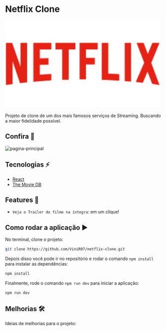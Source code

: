# Netflix Clone

<img src="https://github.com/ViniR07/netflix-clone/blob/master/src/assets/netflix-logo.svg" width="500px" />

Projeto de clone de um dos mais famosos serviços de Streaming. Buscando a maior fidelidade possível.

## Confira 🔦
![pagina-principal](https://user-images.githubusercontent.com/92659173/155800583-0948465a-b167-490a-823e-3e3fc3995f45.png)

## Tecnologias ⚡

- [React](https://pt-br.reactjs.org)
- [The Movie DB](https://pt-br.reactjs.org)

## Features :hammer:

- `Veja o Trailer do filme na íntegra`: em um clique!

## Como rodar a aplicação :arrow_forward:

No terminal, clone o projeto:

```bash
git clone https://github.com/ViniR07/netflix-clone.git
```

Depois disso você pode ir no repositório e rodar o comando `npm install` para instalar as dependências:

```bash
npm install
```
Finalmente, rode o comando  `npm run dev` para iniciar a aplicação:

```bash
npm run dev
```

## Melhorias 🛠

Ideias de melhorias para o projeto:




